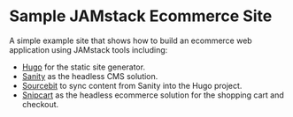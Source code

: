 # Sample JAMstack Ecommerce Site

A simple example site that shows how to build an ecommerce web application using JAMstack tools including:

* [Hugo](https://gohugo.io/) for the static site generator.
* [Sanity](https://www.sanity.io/) as the headless CMS solution.
* [Sourcebit](https://github.com/stackbithq/sourcebit) to sync content from Sanity into the Hugo project.
* [Snipcart](https://snipcart.com/) as the headless ecommerce solution for the shopping cart and checkout.
